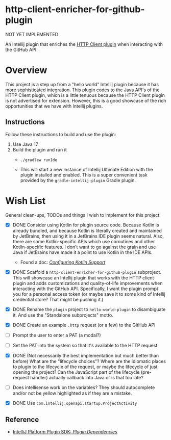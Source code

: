 # http-client-enricher-for-github-plugin

NOT YET IMPLEMENTED

An Intellij plugin that enriches the [HTTP Client plugin](https://www.jetbrains.com/help/idea/http-client-in-product-code-editor.html) when interacting with the GitHub API.


# Overview

This project is a step up from a "hello world" Intellij plugin because it has more sophisticated integration. This plugin
codes to the Java API's of the HTTP Client plugin, which is a little tenuous because the HTTP Client plugin is not
advertised for extension. However, this is a good showcase of the rich opportunities that we have with Intellij plugins.


## Instructions

Follow these instructions to build and use the plugin:

1. Use Java 17
2. Build the plugin and run it
   * ```shell
     ./gradlew runIde
     ```
   * This will start a new instance of Intellij Ultimate Edition with the plugin installed and enabled. This is a super
     convenient task provided by the `gradle-intellij-plugin` Gradle plugin.


# Wish List

General clean-ups, TODOs and things I wish to implement for this project:

* [x] DONE Consider using Kotlin for plugin source code. Because Kotlin is already bundled, and because Kotlin is literally created and
  maintained by JetBrains, then using it in a JetBrains IDE plugin seems natural. Also, there are some Kotlin-specific
  APIs which use coroutines and other Kotlin-specific features. I don't want to go against the grain and use Java if
  JetBrains have made it a point to use Kotlin in the IDE APIs.
   * Found a doc: [*Configuring Kotlin Support*](https://plugins.jetbrains.com/docs/intellij/using-kotlin.html)
* [x] DONE Scaffold a `http-client-enricher-for-github-plugin` subproject. This will showcase an Intellij plugin that works with the HTTP
  client plugin and adds customizations and quality-of-life improvements when interacting with the GitHub API.
  Specifically, I want the plugin prompt you for a personal access token (or maybe save it to some kind of Intellij
  credential store? That might be pushing it.)
* [x] DONE Rename the `plugin` project to `hello-world-plugin` to disambiguate it. And use the "Standalone subprojects" motto.
* [x] DONE Create an example `.http` request (or a few) to the GitHub API
* [ ] Prompt the user to enter a PAT (a modal?)
* [ ] Set the PAT into the system so that it's available to the HTTP request.
* [x] DONE (Not necessarily the best implementation but much better than before) What are the "lifecycle choices"? Where are the idiomatic places to plugin to the lifecycle of the request, or maybe
  the lifecycle of just opening the project? Can the JavaScript part of the lifecycle (pre-request handler) actually
  callback into Java or is that too late?
* [ ] Does intellisense work on the variables? They should autocomplete and/or not be yellow highlighted as if they are a
  mistake.
* [x] DONE Use `com.intellij.openapi.startup.ProjectActivity`


## Reference

* [IntelliJ Platform Plugin SDK: *Plugin Dependencies*](https://plugins.jetbrains.com/docs/intellij/plugin-dependencies.html)
